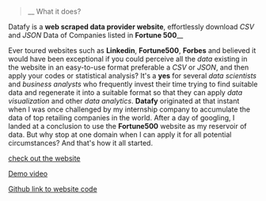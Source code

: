 >__ What it does?

Datafy is a **web scraped data provider website**, effortlessly download _CSV_ and _JSON_ Data of Companies listed in **Fortune 500**__

Ever toured websites such as **Linkedin**, **Fortune500**, **Forbes** and believed it would have been exceptional if you could perceive all the _data_ existing in the website in an easy-to-use format preferable a _CSV_ or _JSON_, and then apply your codes or statistical analysis?
It's a **yes** for several _data scientists_ and _business analysts_ who frequently invest their time trying to find suitable data and regenerate it into a suitable format so that they can apply _data visualization_ and other _data analytics_.
**Datafy** originated at that instant when I was once challenged by my internship company to accumulate the data of top retailing companies in the world. After a day of googling, I landed at a conclusion to use the **Fortune500** website as my reservoir of data. But why stop at one domain when I can apply it for all potential circumstances? And that's how it all started.

[check out the website](https://datafy-fortune500.herokuapp.com/)

[Demo video](https://youtu.be/kc9OiZvno9A)

[Github link to website code](https://github.com/Shakthi-Dhar/DatafyWebsite)

